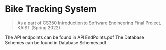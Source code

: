 # Bike Tracking System

> As a part of CS350 Introduction to Software Engineering Final Project, KAIST (Spring 2022)

The API endpoints can be found in API EndPoints.pdf
The Database Schemes can be found in Database Schemes.pdf
